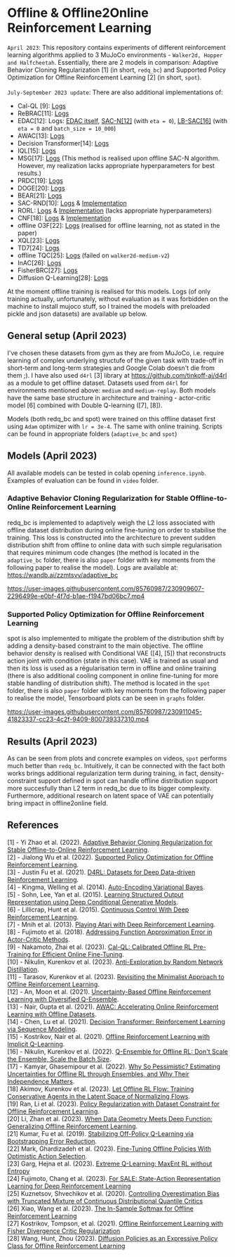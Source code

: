 # Offline & Offline2Online Reinforcement Learning
`April 2023`: This repository contains experiments of different reinforcement learning algorithms applied to 3 MuJoCo environments - `Walker2d, Hopper and Halfcheetah`. Essentially, there are 2 models in comparison: Adaptive Behavior Cloning Regularization [1] (in short, `redq_bc`) and Supported Policy Optimization for Offline Reinforcement Learning [2] (in short, `spot`).<br /><br />
`July-September 2023 update`: There are also additional implementations of:

- Cal-QL [9]: [Logs](https://wandb.ai/zzmtsvv/cal_ql?workspace=user-zzmtsvv)
- ReBRAC[11]: [Logs](https://wandb.ai/zzmtsvv/ReBRAC?workspace=user-zzmtsvv)
- EDAC[12]: Logs: [EDAC itself](https://wandb.ai/zzmtsvv/EDAC?workspace=user-zzmtsvv), [SAC-N[12]](https://wandb.ai/zzmtsvv/SAC-N?workspace=user-zzmtsvv) (with `eta = 0`), [LB-SAC[16]](https://wandb.ai/zzmtsvv/LB-SAC?workspace=user-zzmtsvv) (with `eta = 0` and `batch_size = 10_000`)
- AWAC[13]: [Logs](https://wandb.ai/zzmtsvv/AWAC?workspace=user-zzmtsvv)
- Decision Transformer[14]: [Logs](https://wandb.ai/zzmtsvv/DecisionTransformer?workspace=user-zzmtsvv)
- IQL[15]: [Logs](https://wandb.ai/zzmtsvv/IQL?workspace=user-zzmtsvv)
- MSG[17]: [Logs](https://wandb.ai/zzmtsvv/MSG?workspace=user-zzmtsvv) (This method is realised upon offline SAC-N algorithm. However, my realization lacks appropriate hyperparameters for best results.)
- PRDC[19]: [Logs](https://wandb.ai/zzmtsvv/PRDC?workspace=user-zzmtsvv)
- DOGE[20]: [Logs](https://wandb.ai/zzmtsvv/DOGE?workspace=user-zzmtsvv)
- BEAR[21]: [Logs](https://wandb.ai/zzmtsvv/BEAR?workspace=user-zzmtsvv)
- SAC-RND[10]: [Logs](https://wandb.ai/zzmtsvv/sac_rnd?workspace=user-zzmtsvv) & [Implementation](https://github.com/zzmtsvv/sac_rnd)
- RORL: [Logs](https://wandb.ai/zzmtsvv/RORL?workspace=user-zzmtsvv) & [Implementation](https://github.com/zzmtsvv/rorl) (lacks appropriate hyperparameters)
- CNF[18]: [Logs](https://wandb.ai/zzmtsvv/CNF/workspace?workspace=user-zzmtsvv) & [Implementation](https://github.com/zzmtsvv/cnf)
- offline O3F[22]: [Logs](https://wandb.ai/zzmtsvv/offline_O3F?workspace=user-zzmtsvv) (realised for offline learning, not as stated in the paper)
- XQL[23]: [Logs](https://wandb.ai/zzmtsvv/XQL?workspace=user-zzmtsvv)
- TD7[24]: [Logs](https://wandb.ai/zzmtsvv/TD7?workspace=user-zzmtsvv)
- offline TQC[25]: [Logs](https://wandb.ai/zzmtsvv/offline_TQC?workspace=user-zzmtsvv) (failed on `walker2d-medium-v2`)
- InAC[26]: [Logs](https://wandb.ai/zzmtsvv/InAC?workspace=user-zzmtsvv)
- FisherBRC[27]: [Logs](https://wandb.ai/zzmtsvv/FisherBRC?workspace=user-zzmtsvv)
- Diffusion Q-Learning[28]: [Logs](https://wandb.ai/zzmtsvv/DiffusionQL?workspace=user-zzmtsvv)

At the moment offline training is realised for this models. Logs (of only training actually, unfortunately, without evaluation as it was forbidden on the machine to install mujoco stuff, so I trained the models with preloaded pickle and json datasets) are available up below.

## General setup (April 2023)
I've chosen these datasets from gym as they are from MuJoCo, i.e. require learning of complex underlying structufe of the given task with trade-off in short-term and long-term strategies and Google Colab doesn't die from them ;). I have also used `d4rl` [3] library at https://github.com/tinkoff-ai/d4rl as a module to get offline dataset. Datasets used from `d4rl` for environments mentioned above: `medium` and `medium-replay`. Both models have the same base structure in architecture and training - actor-critic model [6] combined with Double Q-learning ([7], [8]).

Models (both redq_bc and spot) were trained on this offline dataset first using `Adam` optimizer with `lr = 3e-4`. The same with online training. Scripts can be found in appropriate folders (`adaptive_bc` and `spot`)

## Models (April 2023)

All available models can be tested in colab opening `inference.ipynb`. Examples of evaluation can be found in `video` folder.

### Adaptive Behavior Cloning Regularization for Stable Offline-to-Online Reinforcement Learning
redq_bc is implemented to adaptively weigh the L2 loss associated with offline dataset distribution during online fine-tuning on order to stabilise the training. This loss is constructed into the architecture to prevent sudden distribution shift from offline to online data with such simple regularisation that requires minimum code changes (the method is located in the `adaptive_bc` folder, there is also `paper` folder with key moments from the following paper to realise the model). Logs are available at: https://wandb.ai/zzmtsvv/adaptive_bc


https://user-images.githubusercontent.com/85760987/230909607-2296499e-e0bf-4f7d-b1ae-f1947bd06bc7.mp4


### Supported Policy Optimization for Offline Reinforcement Learning
spot is also implemented to mitigate the problem of the distribution shift by adding a density-based constraint to the main objective. The offline behavior density is realised with Conditional VAE ([4], [5]) that reconstructs action joint with condition (state in this case). VAE is trained as usual and then its loss is used as a régularisation term in offline and online training (there is also additional cooling component in online fine-tuning for more stable handling of distribution shift). The method is located in the `spot` folder, there is also `paper` folder with key moments from the following paper to realise the model, Tensorboard plots can be seen in `graphs` folder.

https://user-images.githubusercontent.com/85760987/230911045-41823337-cc23-4c2f-9409-800739337310.mp4


## Results (April 2023)
As can be seen from plots and concrete examples on videos, `spot` performs much better than `redq_bc`. Intuitively, it can be connected with the fact both works brings additional regularization term during training, in fact, density-constraint support defined in spot can handle offline distribution support more succesfully than L2 term in redq_bc due to its bigger complexity. Furthermore, additional research on latent space of VAE can potentially bring impact in offline2online field.


## References
[1] - Yi Zhao et al. (2022). [Adaptive Behavior Cloning Regularization for Stable Offline-to-Online Reinforcement Learning](https://arxiv.org/abs/2210.13846). <br/>
[2] - Jialong Wu et al. (2022). [Supported Policy Optimization for Offline Reinforcement Learning](https://arxiv.org/abs/2202.06239). <br />
[3] - Justin Fu et al. (2021). [D4RL: Datasets for Deep Data-driven Reinforcement Learning](https://arxiv.org/abs/2004.07219). <br />
[4] - Kingma, Welling et al. (2014). [Auto-Encoding Variational Bayes](https://arxiv.org/abs/1312.6114). <br />
[5] - Sohn, Lee, Yan et al. (2015). [Learning Structured Output Representation using Deep Conditional Generative Models](https://papers.nips.cc/paper_files/paper/2015/hash/8d55a249e6baa5c06772297520da2051-Abstract.html). <br />
[6] - Lillicrap, Hunt et al. (2015). [Continuous Control With Deep Reinforcement Learning](https://arxiv.org/abs/1509.02971). <br />
[7] - Mnih et al. (2013). [Playing Atari with Deep Reinforcement Learning](https://arxiv.org/abs/1312.5602). <br />
[8] - Fujimoto et al. (2018). [Addressing Function Approximation Error in Actor-Critic Methods](https://arxiv.org/abs/1802.09477). <br />
[9] - Nakamoto, Zhai et al. (2023). [Cal-QL: Calibrated Offline RL Pre-Training for Efficient Online Fine-Tuning](https://arxiv.org/abs/2303.05479). <br />
[10] - Nikulin, Kurenkov et al. (2023). [Anti-Exploration by Random Network Distillation](https://arxiv.org/abs/2301.13616). <br/>
[11] - Tarasov, Kurenkov et al. (2023). [Revisiting the Minimalist Approach to Offline Reinforcement Learning](https://arxiv.org/abs/2305.09836). <br/>
[12] - An, Moon et al. (2021). [Uncertainty-Based Offline Reinforcement Learning with Diversified Q-Ensemble](https://arxiv.org/abs/2110.01548).<br/>
[13] - Nair, Gupta et al. (2021). [AWAC: Accelerating Online Reinforcement Learning with Offline Datasets](https://arxiv.org/abs/2006.09359).<br/>
[14] - Chen, Lu et al. (2021). [Decision Transformer: Reinforcement Learning via Sequence Modeling](https://arxiv.org/abs/2106.01345).<br/>
[15] - Kostrikov, Nair et al. (2021). [Offline Reinforcement Learning with Implicit Q-Learning](https://arxiv.org/abs/2110.06169).<br/>
[16] - Nikulin, Kurenkov et al. (2022). [Q-Ensemble for Offline RL: Don't Scale the Ensemble, Scale the Batch Size](https://arxiv.org/abs/2211.11092).<br/>
[17] - Kamyar, Ghasemipour et al. (2022). [Why So Pessimistic? Estimating Uncertainties for Offline RL through Ensembles, and Why Their Independence Matters](https://arxiv.org/abs/2205.13703). <br/>
[18] Akimov, Kurenkov et al. (2023). [Let Offline RL Flow: Training Conservative Agents in the Latent Space of Normalizing Flows](https://arxiv.org/abs/2211.11096).<br/>
[19] Ran, Li et al. (2023). [Policy Regularization with Dataset Constraint for Offline Reinforcement Learning](https://arxiv.org/abs/2306.06569). <br/>
[20] Li, Zhan et al. (2023). [When Data Geometry Meets Deep Function: Generalizing Offline Reinforcement Learning](https://arxiv.org/abs/2205.11027).<br/>
[21] Kumar, Fu et al. (2019). [Stabilizing Off-Policy Q-Learning via Bootstrapping Error Reduction](https://proceedings.neurips.cc/paper_files/paper/2019/file/c2073ffa77b5357a498057413bb09d3a-Paper.pdf).<br/>
[22] Mark, Ghardizadeh et al. (2023). [Fine-Tuning Offline Policies With Optimistic Action Selection](https://openreview.net/forum?id=2x8EKbGU51k). <br/>
[23] Garg, Hejna et al. (2023). [Extreme Q-Learning: MaxEnt RL without Entropy](https://arxiv.org/abs/2301.02328) <br/>
[24] Fujimoto, Chang et al. (2023). [For SALE: State-Action Representation Learning for Deep Reinforcement Learning](https://arxiv.org/abs/2306.02451) <br/>
[25] Kuznetsov, Shvechikov et al. (2020). [Controlling Overestimation Bias with Truncated Mixture of Continuous Distributional Quantile Critics](https://arxiv.org/abs/2005.04269) <br/>
[26] Xiao, Wang et al. (2023). [The In-Sample Softmax for Offline Reinforcement Learning](https://arxiv.org/abs/2302.14372) <br/>
[27] Kostrikov, Tompson, et al. (2021). [Offline Reinforcement Learning with Fisher Divergence Critic Regularization](https://arxiv.org/abs/2103.08050) <br/>
[28] Wang, Hunt, Zhou (2023). [Diffusion Policies as an Expressive Policy Class for Offline Reinforcement Learning](https://arxiv.org/abs/2208.06193)
